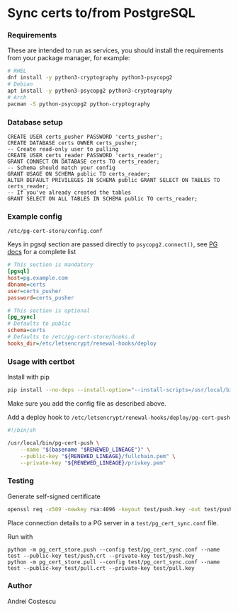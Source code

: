 # Sync certs to/from PostgreSQL

### Requirements

These are intended to run as services, you should install the requirements from your package manager,
for example:

```sh
# RHEL
dnf install -y python3-cryptography python3-psycopg2
# Debian
apt install -y python3-psycopg2 python3-cryptography
# Arch
pacman -S python-psycopg2 python-cryptography
```

### Database setup

```postgresql
CREATE USER certs_pusher PASSWORD 'certs_pusher';
CREATE DATABASE certs OWNER certs_pusher;
-- Create read-only user to pulling
CREATE USER certs_reader PASSWORD 'certs_reader';
GRANT CONNECT ON DATABASE certs TO certs_reader;
-- Schema should match your config
GRANT USAGE ON SCHEMA public TO certs_reader;
ALTER DEFAULT PRIVILEGES IN SCHEMA public GRANT SELECT ON TABLES TO certs_reader;
-- If you've already created the tables
GRANT SELECT ON ALL TABLES IN SCHEMA public TO certs_reader;
```

### Example config

`/etc/pg-cert-store/config.conf`

Keys in pgsql section are passed directly to `psycopg2.connect()`, see [PG docs](https://www.postgresql.org/docs/current/libpq-connect.html#LIBPQ-PARAMKEYWORDS)
for a complete list

```ini
# This section is mandatory
[pgsql]
host=pg.example.com
dbname=certs
user=certs_pusher
password=certs_pusher

# This section is optional
[pg_sync]
# Defaults to public
schema=certs
# Defaults to /etc/pg-cert-store/hooks.d
hooks_dir=/etc/letsencrypt/renewal-hooks/deploy
```

### Usage with certbot

Install with pip

```sh
pip install --no-deps --install-option="--install-scripts=/usr/local/bin" git+https://github.com/cosandr/pg-cert-store.git
```

Make sure you add the config file as described above.

Add a deploy hook to `/etc/letsencrypt/renewal-hooks/deploy/pg-cert-push`

```sh
#!/bin/sh

/usr/local/bin/pg-cert-push \
    --name "$(basename "$RENEWED_LINEAGE")" \
    --public-key "${RENEWED_LINEAGE}/fullchain.pem" \
    --private-key "${RENEWED_LINEAGE}/privkey.pem"
```

### Testing

Generate self-signed certificate

```sh
openssl req -x509 -newkey rsa:4096 -keyout test/push.key -out test/push.crt -sha256 -days 365 -nodes -subj '/CN=localhost'
```

Place connection details to a PG server in a `test/pg_cert_sync.conf` file.

Run with

```shell
python -m pg_cert_store.push --config test/pg_cert_sync.conf --name test --public-key test/push.crt --private-key test/push.key
python -m pg_cert_store.pull --config test/pg_cert_sync.conf --name test --public-key test/pull.crt --private-key test/pull.key
```

### Author

Andrei Costescu

